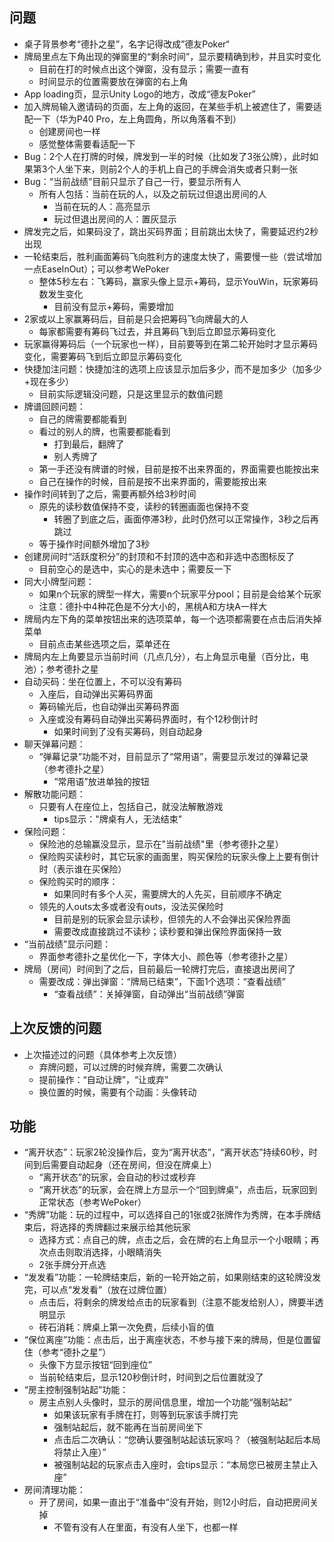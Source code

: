 ## 问题
- 桌子背景参考“德扑之星”，名字记得改成”德友Poker“
- 牌局里点左下角出现的弹窗里的“剩余时间”，显示要精确到秒，并且实时变化
  - 目前在打的时候点出这个弹窗，没有显示；需要一直有
  - 时间显示的位置需要放在弹窗的右上角
- App loading页，显示Unity Logo的地方，改成“德友Poker”
- 加入牌局输入邀请码的页面，左上角的返回，在某些手机上被遮住了，需要适配一下（华为P40 Pro，左上角圆角，所以角落看不到）
  - 创建房间也一样
  - 感觉整体需要看适配一下
- Bug：2个人在打牌的时候，牌发到一半的时候（比如发了3张公牌），此时如果第3个人坐下来，则前2个人的手机上自己的手牌会消失或者只剩一张
- Bug：“当前战绩”目前只显示了自己一行，要显示所有人
  - 所有人包括：当前在玩的人，以及之前玩过但退出房间的人
    - 当前在玩的人：高亮显示
    - 玩过但退出房间的人：置灰显示
- 牌发完之后，如果码没了，跳出买码界面；目前跳出太快了，需要延迟约2秒出现
- 一轮结束后，胜利画面筹码飞向胜利方的速度太快了，需要慢一些（尝试增加一点EaseInOut）；可以参考WePoker
  - 整体5秒左右：飞筹码，赢家头像上显示+筹码，显示YouWin，玩家筹码数发生变化
    - 目前没有显示+筹码，需要增加
- 2家或以上家赢筹码后，目前是只会把筹码飞向牌最大的人
  - 每家都需要有筹码飞过去，并且筹码飞到后立即显示筹码变化
- 玩家赢得筹码后（一个玩家也一样），目前要等到在第二轮开始时才显示筹码变化，需要筹码飞到后立即显示筹码变化
- 快捷加注问题：快捷加注的选项上应该显示加后多少，而不是加多少（加多少+现在多少）
  - 目前实际逻辑没问题，只是这里显示的数值问题
- 牌谱回顾问题：
  - 自己的牌需要都能看到
  - 看过的别人的牌，也需要都能看到
    - 打到最后，翻牌了
    - 别人秀牌了
  - 第一手还没有牌谱的时候，目前是按不出来界面的，界面需要也能按出来
  - 自己在操作的时候，目前是按不出来界面的，需要能按出来
- 操作时间转到了之后，需要再额外给3秒时间
  - 原先的读秒数值保持不变，读秒的转圈画面也保持不变
    - 转圈了到底之后，画面停滞3秒，此时仍然可以正常操作，3秒之后再跳过
  - 等于操作时间额外增加了3秒
- 创建房间时“活跃度积分”的封顶和不封顶的选中态和非选中态图标反了
  - 目前空心的是选中，实心的是未选中；需要反一下
- 同大小牌型问题：
  - 如果n个玩家的牌型一样大，需要n个玩家平分pool；目前是会给某个玩家
  - 注意：德扑中4种花色是不分大小的，黑桃A和方块A一样大
- 牌局内左下角的菜单按钮出来的选项菜单，每一个选项都需要在点击后消失掉菜单
  - 目前点击某些选项之后，菜单还在
- 牌局内左上角要显示当前时间（几点几分），右上角显示电量（百分比，电池）；参考德扑之星
- 自动买码：坐在位置上，不可以没有筹码
  - 入座后，自动弹出买筹码界面
  - 筹码输光后，也自动弹出买筹码界面
  - 入座或没有筹码自动弹出买筹码界面时，有个12秒倒计时
    - 如果时间到了没有买筹码，则自动起身
- 聊天弹幕问题：
  - “弹幕记录”功能不对，目前显示了“常用语”，需要显示发过的弹幕记录（参考德扑之星）
    - ”常用语”放进单独的按钮
- 解散功能问题：
  - 只要有人在座位上，包括自己，就没法解散游戏
    - tips显示："牌桌有人，无法结束"
- 保险问题：
  - 保险池的总输赢没显示，显示在"当前战绩"里（参考德扑之星）
  - 保险购买读秒时，其它玩家的画面里，购买保险的玩家头像上上要有倒计时（表示谁在买保险）
  - 保险购买时的顺序：
    - 如果同时有多个人买，需要牌大的人先买，目前顺序不确定
  - 领先的人outs太多或者没有outs，没法买保险时
    - 目前是别的玩家会显示读秒，但领先的人不会弹出买保险界面
    - 需要改成直接跳过不读秒；读秒要和弹出保险界面保持一致
- “当前战绩”显示问题：
  - 界面参考德扑之星优化一下，字体大小、颜色等（参考德扑之星）
- 牌局（房间）时间到了之后，目前最后一轮牌打完后，直接退出房间了
  - 需要改成：弹出弹窗：“牌局已结束”，下面1个选项：“查看战绩”
    - “查看战绩”：关掉弹窗，自动弹出“当前战绩”弹窗

## 上次反馈的问题
- 上次描述过的问题（具体参考上次反馈）
  - 弃牌问题，可以过牌的时候弃牌，需要二次确认
  - 提前操作：“自动让牌”，“让或弃”
  - 换位置的时候，需要有个动画：头像转动

## 功能
- “离开状态”：玩家2轮没操作后，变为“离开状态”，“离开状态”持续60秒，时间到后需要自动起身（还在房间，但没在牌桌上）
  - “离开状态”的玩家，会自动的秒过或秒弃
  - “离开状态”的玩家，会在牌上方显示一个“回到牌桌”，点击后，玩家回到正常状态（参考WePoker）
- “秀牌”功能：玩的过程中，可以选择自己的1张或2张牌作为秀牌，在本手牌结束后，将选择的秀牌翻过来展示给其他玩家
  - 选择方式：点自己的牌，点击之后，会在牌的右上角显示一个小眼睛；再次点击则取消选择，小眼睛消失
  - 2张手牌分开点选
- “发发看”功能：一轮牌结束后，新的一轮开始之前，如果刚结束的这轮牌没发完，可以点“发发看”（放在过牌位置）
  - 点击后，将剩余的牌发给点击的玩家看到（注意不能发给别人），牌要半透明显示
  - 砖石消耗：牌桌上第一次免费，后续小盲的值
- “保位离座”功能：点击后，出于离座状态，不参与接下来的牌局，但是位置留住（参考“德扑之星”）
  - 头像下方显示按钮“回到座位”
  - 当前轮结束后，显示120秒倒计时，时间到之后位置就没了
- “房主控制强制站起”功能：
  - 房主点别人头像时，显示的房间信息里，增加一个功能“强制站起”
    - 如果该玩家有手牌在打，则等到玩家该手牌打完
    - 强制站起后，就不能再在当前房间坐下
    - 点击后二次确认：“您确认要强制站起该玩家吗？（被强制站起后本局将禁止入座）”
    - 被强制站起的玩家点击入座时，会tips显示：“本局您已被房主禁止入座”
- 房间清理功能：
  - 开了房间，如果一直出于“准备中”没有开始，则12小时后，自动把房间关掉
    - 不管有没有人在里面，有没有人坐下，也都一样
